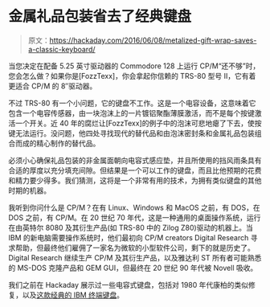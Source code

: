 # 金属礼品包装省去了经典键盘

> 原文：<https://hackaday.com/2016/06/08/metalized-gift-wrap-saves-a-classic-keyboard/>

当您决定在配备 5.25 英寸驱动器的 Commodore 128 上运行 CP/M“还不够”时，您会怎么做？如果你是[FozzTexx]，你会拿起你信赖的 TRS-80 型号 II，它有着更适合 CP/M 的 8″驱动器。

不过 TRS-80 有一个小问题，它的键盘不工作。这是一个电容设备，这意味着它包含一个电容传感器，由一块泡沫上的一片镀铝聚酯薄膜激活，而不是每个按键激活一个开关。近 40 年的腐烂让[FozzTexx]的例子中的泡沫可悲地瘪了下去，使按键无法运行。没问题，他四处寻找现代的替代品和由泡沫密封条和金属礼品包装组合而成的精心制作的替代品。

必须小心确保礼品包装的非金属面朝向电容式感应垫，并且所使用的挡风雨条具有合适的厚度以充分填充间隙。但结果是一个可以工作的键盘，而且比他预期的花费和精力要少得多。我们猜测，这将是一个非常有用的技术，为拥有类似键盘的其他时期的机器。

我听到你问什么是 CP/M？在有 Linux、Windows 和 MacOS 之前，有 DOS，在 DOS 之前，有 CP/M。在 20 世纪 70 年代，这是一种通用的桌面操作系统，运行在由英特尔 8080 及其衍生产品(如 TRS-80 中的 Zilog Z80)驱动的机器上。当 IBM 的新电脑需要操作系统时，他们最初向 CP/M creators Digital Research 寻求帮助，但最终他们雇佣了一家名为微软的小型软件公司，剩下的就是历史了。Digital Research 继续生产 CP/M 及其衍生产品，以及雅达利 ST 所有者可能熟悉的 MS-DOS 克隆产品和 GEM GUI，但最终在 20 世纪 90 年代被 Novell 吸收。

我们之前在 Hackaday 展示过一些电容式键盘，包括对 1980 年代康柏的类似修复，以及[这款经典的 IBM 终端键盘](http://hackaday.com/2014/05/20/capacitive-sensing-and-old-ibm-keyboards/)。